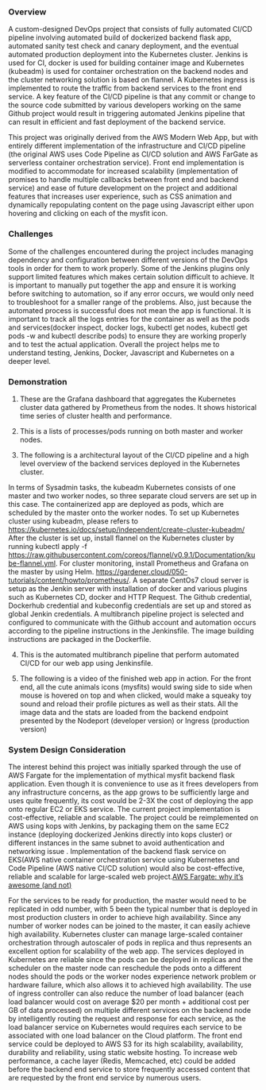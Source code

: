 ### Overview

A custom-designed DevOps project that consists of fully automated CI/CD pipeline involving automated build of dockerized backend flask app, automated sanity test check and canary deployment, and the eventual automated production deployment into the Kubernetes cluster. Jenkins is used for CI, docker is used for building container image and Kubernetes (kubeadm) is used for container orchestration on the backend nodes and the cluster networking solution is based on flannel. A Kubernetes ingress is implemented to route the traffic from backend services to the front end service. A key feature of the CI/CD pipeline is that any commit or change to the source code submitted by various developers working on the same Github project would result in triggering automated Jenkins pipeline that can result in efficient and fast deployment of the backend service. 

This project was originally derived from the AWS Modern Web App, but with entirely different implementation of the infrastructure and CI/CD pipeline (the original AWS uses Code Pipeline as CI/CD solution and AWS FarGate as serverless container orchestration service). Front end implementation is modified to accommodate for increased scalability (implementation of promises to handle multiple callbacks between front end and backend service) and ease of future development on the project and additional features that increases user experience, such as CSS animation and dynamically repopulating content on the page using Javascript either upon hovering and clicking on each of the mysfit icon.

### Challenges
Some of the challenges encountered during the project includes managing dependency and configuration between different versions of the DevOps tools in order for them to work properly. Some of the Jenkins plugins only support limited features which makes certain solution difficult to achieve. It is important to manually put together the app and ensure it is working before switching to automation, so if any error occurs, we would only need to troubleshoot for a smaller range of the problems. Also, just because the automated process is successful does not mean the app is functional. It is important to track all the logs entries for the container as well as the pods and services(docker inspect, docker logs, kubectl get nodes, kubectl get pods -w and kubectl describe pods) to ensure they are working properly and to test the actual application. Overall the project helps me to understand testing, Jenkins, Docker, Javascript and Kubernetes on a deeper level.

### Demonstration

1. These are the Grafana dashboard that aggregates the Kubernetes cluster data gathered by Prometheus from the nodes. It shows historical time series of cluster health and performance.

2. This is a lists of processes/pods running on both master and worker nodes.

3. The following is a architectural layout of the CI/CD pipeline and a high level overview of the backend services deployed in the Kubernetes cluster. 

In terms of Sysadmin tasks, the kubeadm Kubernetes consists of one master and two worker nodes, so three separate cloud servers are set up in this case. The containerized app are deployed as pods, which are scheduled by the master onto the worker nodes. To set up Kubernetes cluster using kubeadm, please refers to https://kubernetes.io/docs/setup/independent/create-cluster-kubeadm/
After the cluster is set up, install flannel on the Kubernetes cluster by running kubectl apply -f https://raw.githubusercontent.com/coreos/flannel/v0.9.1/Documentation/kube-flannel.yml. For cluster monitoring, install Prometheus and Grafana on the master by using Helm. https://gardener.cloud/050-tutorials/content/howto/prometheus/.
A separate CentOs7 cloud server is setup as the Jenkin server with installation of docker  and various plugins such as Kubernetes CD, docker and HTTP Request. The Github credential, Dockerhub credential and kubeconfig credentials are set up and stored as global Jenkin credentials. A multibranch pipeline project is selected and configured to communicate with the Github account and automation occurs according to the pipeline instructions in the Jenkinsfile. The image building instructions are packaged in the Dockerfile.   

4. This is the automated multibranch pipeline that perform automated CI/CD for our web app using Jenkinsfile.

5. The following is a video of the finished web app in action. For the front end, all the cute animals icons (mysfits) would swing side to side when mouse is hovered on top and when clicked, would make a squeaky toy sound and reload their profile pictures as well as their stats. All the image data and the stats are loaded from the backend endpoint presented by the Nodeport (developer version) or Ingress (production version)

### System Design Consideration
The interest behind this project was initially sparked through the use of AWS Fargate for the implementation of mythical mysfit backend flask application. Even though it is convenience to use as it frees developers from any infrastructure concerns, as the app grows to be sufficiently large and uses quite frequently, its cost would be 2-3X the cost of deploying the app onto regular EC2 or EKS service. The current project implementation is cost-effective, reliable and scalable. The project could be reimplemented on AWS using kops with Jenkins, by packaging them on the same EC2 instance (deploying dockerized Jenkins directly into kops cluster) or different instances in the same subnet to avoid authentication and networking issue . Implementation of the backend flask service on EKS(AWS native container orchestration service using Kubernetes and Code Pipeline (AWS native CI/CD solution) would also be cost-effective, reliable and scalable for large-scaled web project.[AWS Fargate: why it’s awesome (and not)](https://medium.freecodecamp.org/amazon-fargate-goodbye-infrastructure-3b66c7e3e413)

For the services to be ready for production, the master would need to be replicated in odd number, with 5 been the typical number that is deployed in most production clusters in order to achieve high availability. Since any number of worker nodes can be joined to the master, it can easily achieve high availability. Kubernetes cluster can manage large-scaled container orchestration through autoscaler of pods in replica and thus represents an excellent option for scalability of the web app. The services deployed in Kubernetes are reliable since the pods can be deployed in replicas and the scheduler on the master node can reschedule the pods onto a different nodes should the pods or the worker nodes experience network problem or hardware failure, which also allows it to achieved high availability. The use of ingress controller can also reduce the number of load balancer (each load balancer would cost on average $20 per month + additional cost per GB of data processed) on multiple different services on the backend node by intelligently routing the request and response for each service, as the load balancer service on Kubernetes would requires each service to be associated with one load balancer on the Cloud platform. The front end service could be deployed to AWS S3 for its high scalability, availability, durability and reliability, using static website hosting. To increase web performance, a cache layer (Redis, Memcached, etc) could be added before the backend end service to store frequently accessed content that are requested by the front end service by numerous users.
